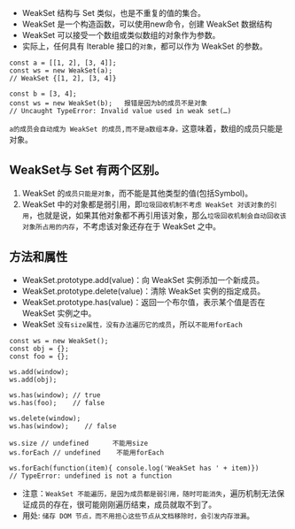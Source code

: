 - WeakSet 结构与 Set 类似，也是不重复的值的集合。
- WeakSet 是一个构造函数，可以使用new命令，创建 WeakSet 数据结构
- WeakSet 可以接受一个数组或类似数组的对象作为参数。
- 实际上，任何具有 Iterable 接口的`对象`，都可以作为 WeakSet 的参数。

```
const a = [[1, 2], [3, 4]];
const ws = new WeakSet(a);
// WeakSet {[1, 2], [3, 4]}

const b = [3, 4];
const ws = new WeakSet(b);   报错是因为b的成员不是对象
// Uncaught TypeError: Invalid value used in weak set(…)
```
`a的成员会自动成为 WeakSet 的成员,而不是a数组本身。`这意味着，数组的成员只能是对象。

## WeakSet与 Set 有两个区别。
1. WeakSet 的`成员只能是对象`，而不能是其他类型的值(包括Symbol)。
2. WeakSet 中的对象都是弱引用，即`垃圾回收机制不考虑 WeakSet 对该对象的引用`，也就是说，如果其他对象都不再引用该对象，那么`垃圾回收机制会自动回收该对象所占用的内存`，不考虑该对象还存在于 WeakSet 之中。


## 方法和属性
- WeakSet.prototype.add(value)：向 WeakSet 实例添加一个新成员。
- WeakSet.prototype.delete(value)：清除 WeakSet 实例的指定成员。
- WeakSet.prototype.has(value)：返回一个布尔值，表示某个值是否在 WeakSet 实例之中。
- WeakSet `没有size属性，没有办法遍历它的成员`，所以`不能用forEach`

```
const ws = new WeakSet();
const obj = {};
const foo = {};

ws.add(window);
ws.add(obj);

ws.has(window); // true
ws.has(foo);    // false

ws.delete(window);
ws.has(window);    // false

ws.size // undefined      不能用size
ws.forEach // undefined    不能用forEach

ws.forEach(function(item){ console.log('WeakSet has ' + item)})
// TypeError: undefined is not a function
```

+ 注意：`WeakSet 不能遍历，是因为成员都是弱引用，随时可能消失`，遍历机制无法保证成员的存在，很可能刚刚遍历结束，成员就取不到了。
+ 用处: `储存 DOM 节点，而不用担心这些节点从文档移除时，会引发内存泄漏`。
